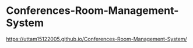 # Conferences-Room-Management-System
https://uttam15122005.github.io/Conferences-Room-Management-System/
 
